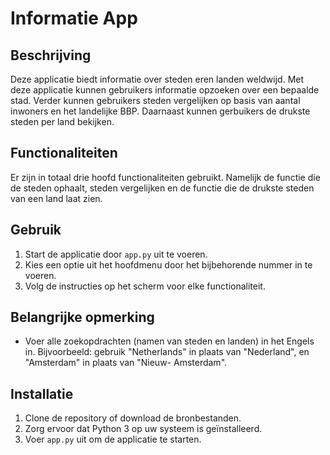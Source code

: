 # Informatie App

## Beschrijving
Deze applicatie biedt informatie over steden eren landen weldwijd. Met deze applicatie kunnen gebruikers informatie opzoeken over een bepaalde stad. Verder kunnen gebruikers steden vergelijken op basis van aantal inwoners en het landelijke BBP. Daarnaast kunnen gerbuikers de drukste steden per land bekijken.

## Functionaliteiten
Er zijn in totaal drie hoofd functionaliteiten gebruikt. Namelijk de functie die de steden ophaalt, steden vergelijken en de functie die de drukste steden van een land laat zien.

## Gebruik
1. Start de applicatie door `app.py` uit te voeren.
2. Kies een optie uit het hoofdmenu door het bijbehorende nummer in te voeren.
3. Volg de instructies op het scherm voor elke functionaliteit.

## Belangrijke opmerking
- Voer alle zoekopdrachten (namen van steden en landen) in het Engels in.
  Bijvoorbeeld: gebruik "Netherlands" in plaats van "Nederland", en "Amsterdam" in plaats van "Nieuw- Amsterdam".

## Installatie
1. Clone de repository of download de bronbestanden.
2. Zorg ervoor dat Python 3 op uw systeem is geïnstalleerd.
3. Voer `app.py` uit om de applicatie te starten.

